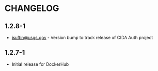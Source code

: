 CHANGELOG
===

1.2.8-1
---
- isuftin@usgs.gov - Version bump to track release of CIDA Auth project

1.2.7-1
---

- Initial release for DockerHub
